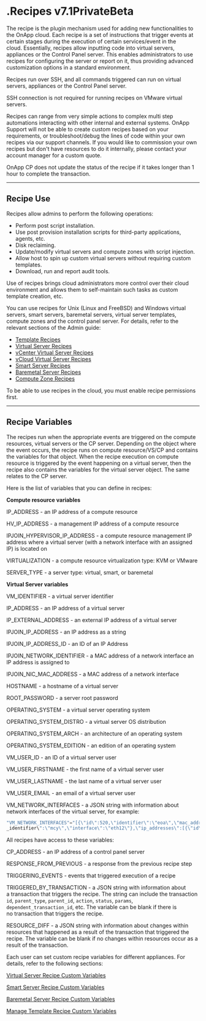 # .Recipes v7.1PrivateBeta

The recipe is the plugin mechanism used for adding new functionalities to the OnApp cloud. Each recipe is a set of instructions that trigger events at certain stages during the execution of certain services/event in the cloud. Essentially, recipes allow inputting code into virtual servers, appliances or the Control Panel server. This enables administrators to use recipes for configuring the server or report on it, thus providing advanced customization options in a standard environment.

Recipes run over SSH, and all commands triggered can run on virtual servers, appliances or the Control Panel server.  

SSH connection is not required for running recipes on VMware virtual servers.

Recipes can range from very simple actions to complex multi step automations interacting with other internal and external systems. OnApp Support will not be able to create custom recipes based on your requirements, or troubleshoot/debug the lines of code within your own recipes via our support channels. If you would like to commission your own recipes but don't have resources to do it internally, please contact your account manager for a custom quote.

OnApp CP does not update the status of the recipe if it takes longer than 1 hour to complete the transaction.

------------------------------------------------------------------------

## Recipe Use

Recipes allow admins to perform the following operations:

-   Perform post script installation.
-   Use post provision installation scripts for third-party applications, agents, etc.
-   Disk reclaiming.
-   Update/modify virtual servers and compute zones with script injection.
-   Allow host to spin up custom virtual servers without requiring custom templates.
-   Download, run and report audit tools.

Use of recipes brings cloud administrators more control over their cloud environment and allows them to self-maintain such tasks as custom template creation, etc.

You can use recipes for Unix (Linux and FreeBSD) and Windows virtual servers, smart servers, baremetal servers, virtual server templates, compute zones and the control panel server. For details, refer to the relevant sections of the Admin guide:

-   [Template Recipes](.Manage_Template_Recipes_v7.1PrivateBeta)
-   [Virtual Server Recipes](.Virtual_Server_Recipes_v7.1PrivateBeta)
-   [vCenter Virtual Server Recipes](https://devopsdocs.onapp.com/display/vcenter/.Manage+vCenter+Virtual+Server+Recipes+v6.2)
-   [vCloud Virtual Server Recipes](https://devopsdocs.onapp.com/display/VCD/.VMware+Cloud+Director+VS+Recipes+v6.3)
-   [Smart Server Recipes](https://devopsdocs.onapp.com/display/TEST2/.Smart+Server+Recipes+v6.4)
-   [Baremetal Server Recipes](https://devopsdocs.onapp.com/display/TEST2/.Manage+Baremetal+Server+Recipes+v6.6)
-   [Compute Zone Recipes](.Manage_Compute_Zone_Recipes_v7.1PrivateBeta)

To be able to use recipes in the cloud, you must enable recipe permissions first.

------------------------------------------------------------------------

## Recipe Variables

The recipes run when the appropriate events are triggered on the compute resources, virtual servers or the CP server. Depending on the object where the event occurs, the recipe runs on compute resource/VS/CP and contains the variables for that object. When the recipe execution on compute resource is triggered by the event happening on a virtual server, then the recipe also contains the variables for the virtual server object. The same relates to the CP server.

Here is the list of variables that you can define in recipes:

**Compute resource variables**

IP\_ADDRESS - an IP address of a compute resource

HV\_IP\_ADDRESS - a management IP address of a compute resource

IPJOIN\_HYPERVISOR\_IP\_ADDRESS - a compute resource management IP address where a virtual server (with a network interface with an assigned IP) is located on

VIRTUALIZATION - a compute resource virtualization type: KVM or VMware

SERVER\_TYPE - a server type: virtual, smart, or baremetal

**Virtual Server variables**

VM\_IDENTIFIER - a virtual server identifier

IP\_ADDRESS - an IP address of a virtual server 

IP\_EXTERNAL\_ADDRESS - an external IP address of a virtual server

IPJOIN\_IP\_ADDRESS - an IP address as a string

IPJOIN\_IP\_ADDRESS\_ID - an ID of an IP Address

IPJOIN\_NETWORK\_IDENTIFIER - a MAC address of a network interface an IP address is assigned to

IPJOIN\_NIC\_MAC\_ADDRESS - a MAC address of a network interface

HOSTNAME - a hostname of a virtual server

ROOT\_PASSWORD - a server root password

OPERATING\_SYSTEM - a virtual server operating system

OPERATING\_SYSTEM\_DISTRO - a virtual server OS distribution

OPERATING\_SYSTEM\_ARCH - an architecture of an operating system

OPERATING\_SYSTEM\_EDITION - an edition of an operating system

VM\_USER\_ID - an ID of a virtual server user

VM\_USER\_FIRSTNAME - the first name of a virtual server user

VM\_USER\_LASTNAME - the last name of a virtual server user

VM\_USER\_EMAIL - an email of a virtual server user

VM\_NETWORK\_INTERFACES - a JSON string with information about network interfaces of the virtual server, for example: 

``` java
"VM_NETWORK_INTERFACES"="[{\"id\":520,\"identifier\":\"eoa\",\"mac_address\":\"00:16:4e:ca:f5:6b\",\"primary\":true,\"network_join\":{\"id\":8,\"network_id\":6,\"network
_identifier\":\"mcy\",\"interface\":\"eth12\"},\"ip_addresses\":[{\"id\":63,\"address\":\"69.168.227.55\",\"prefix\":24,\"gateway\":\"69.168.247.1\",\"external_address\":\"\"}]}]"
```

All recipes have access to these variables:

CP\_ADDRESS - an IP address of a control panel server

RESPONSE\_FROM\_PREVIOUS - a response from the previous recipe step

TRIGGERING\_EVENTS - events that triggered execution of a recipe

TRIGGERED\_BY\_TRANSACTION - a JSON string with information about a transaction that triggers the recipe. The string can include the transaction `id`, `parent_type`, `parent_id`, `action`, `status`, `params`, `dependent_transaction_id`, etc. The variable can be blank if there is no transaction that triggers the recipe.

RESOURCE\_DIFF - a JSON string with information about changes within resources that happened as a result of the transaction that triggered the recipe. The variable can be blank if no changes within resources occur as a result of the transaction.

Each user can set custom recipe variables for different appliances. For details, refer to the following sections: 

[Virtual Server Recipe Custom Variables](.Virtual_Server_Recipe_Custom_Variables_v7.1PrivateBeta)

[Smart Server Recipe Custom Variables](https://devopsdocs.onapp.com/display/TEST2/.Smart+Server+Recipe+Custom+Variables+v6.4)

[Baremetal Server Recipe Custom Variables](https://devopsdocs.onapp.com/display/TEST2/.Manage+Baremetal+Server+Recipe+Custom+Variables+v6.6)

[Manage Template Recipe Custom Variables](.Manage_Template_Recipe_Custom_Variables_v7.1PrivateBeta)


